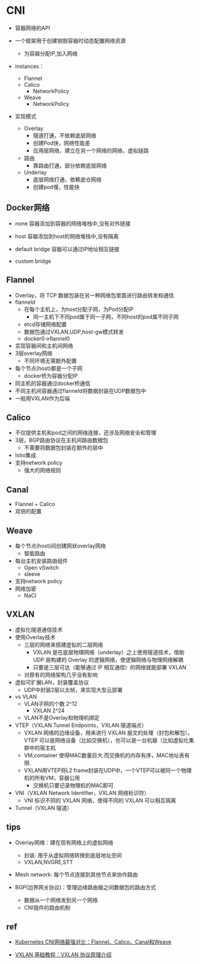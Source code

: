 # CNI


+ 容器网络的API

+ 一个框架用于创建销毁容器时动态配置网络资源
    + 为容器分配IP,加入网络


+ instances：
    + Flannel
    + Calico
        + NetworkPolicy
    + Weave
        + NetworkPolicy

+ 实现模式
    + Overlay
        + 隧道打通，不依赖底层网络
        + 创建Pod快，网络性能差
        + 应用层网络，建立在另一个网络的网络，虚拟链路
    + 路由
        + 靠路由打通，部分依赖底层网络
    + Underlay
        + 底层网络打通，依赖底仓网络
        + 创建pod慢，性能快

## Docker网络

+ none 容器添加到容器的网络堆栈中,没有对外链接

+ host 容器添加到host的网络堆栈中,没有隔离

+ default bridge 容器可以通过IP地址相互链接

+ custom bridge

## Flannel
+ Overlay，将 TCP 数据包装在另一种网络包里面进行路由转发和通信
+ flanneld
    + 在每个主机上，为host分配子网，为Pod分配IP
        + 同一主机下不同pod属于同一子网，不同host的pod属不同子网
    + etcd存储网络配置
    + 数据包通过VXLAN,UDP,host-gw模式转发
    + docker0->flannel0
+ 实现容器间和主机间网络
+ 3层overlay网络
    + 不同环境无需额外配置
+ 每个节点(host)都是一个子网
    + docker桥为容器分配IP
+ 同主机的容器通过docker桥通信
+ 不同主机间容器通过flanneld将数据封装在UDP数据包中
+ 一般用VXLAN作为后端

## Calico
+ 不仅提供主机和pod之间的网络连接，还涉及网络安全和管理
+ 3层，BGP路由协议在主机间路由数据包
    + 不需要将数据包封装在额外的层中
+ Istio集成
+ 支持network policy
    + 强大的网络规则

## Canal
+ Flannel + Calico
+ 双倍的配置

## Weave
+ 每个节点(host)间创建网状overlay网络
    + 智能路由
+ 每台主机安装路由组件
    + Open vSwitch
    + sleeve
+ 支持network policy
+ 网络加密
    + NaCI

## VXLAN

+ 虚拟化隧道通信技术
+ 使用Overlay技术
    + 三层的网络来搭建虚拟的二层网络
        + VXLAN 是在底层物理网络（underlay）之上使用隧道技术，借助 UDP 层构建的 Overlay 的逻辑网络，使逻辑网络与物理网络解耦
        + 只要是三层可达（能够通过 IP 相互通信）的网络就能部署 VXLAN
    + 对原有的网络架构几乎没有影响
+ 虚拟可扩展LAN，封装覆盖协议
    + UDP中封装2层以太帧，来实现大型云部署
+ vs VLAN
    + VLAN子网的个数 2^12
        + VXLAN 2^24
    + VLAN不是Overlay和物理机绑定
+ VTEP（VXLAN Tunnel Endpoints，VXLAN 隧道端点）
    + VXLAN 网络的边缘设备，用来进行 VXLAN 报文的处理（封包和解包）。VTEP 可以是网络设备（比如交换机），也可以是一台机器（比如虚拟化集群中的宿主机
    + VM,container 使得MAC数量巨大.而交换机的内存有序，MAC地址表有限.
    + VXLAN用VTEP将L2 frame封装在UDP中，一个VTEP可以被同一个物理机的所有VM，容器公用
        + 交换机只要记录物理机的MAC即可
+ VNI（VXLAN Network Identifier，VXLAN 网络标识符）
    + VNI 标识不同的 VXLAN 网络，使得不同的 VXLAN 可以相互隔离
+ Tunnel（VXLAN 隧道）
## tips


+ Overlay网络：建在现有网络上的虚拟网络
    + 封装: 用于从虚拟网络转换到底层地址空间
    + VXLAN,NVGRE,STT

+ Mesh network: 每个节点连接到其他节点来协作路由

+ BGP(边界网关协议)：管理边缘路由器之间数据包的路由方式
    + 数据从一个网络发到另一个网络
    + CNI插件的路由机制

## ref

+ [Kubernetes CNI网络最强对比：Flannel、Calico、Canal和Weave](https://segmentfault.com/a/1190000018698263)

+ [VXLAN 基础教程：VXLAN 协议原理介绍](https://zhuanlan.zhihu.com/p/130277008)